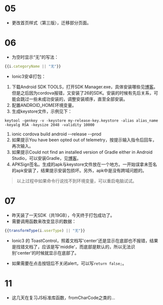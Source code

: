 # 05

- 更改首页样式（第三版），迁移部分页面。

# 06

- 为空时显示“无”的写法：

```js
{{i.categoryName || "无"}}
```

- Ionic3安卓打包：

1. 下载Android SDK TOOLS，打开SDK Manager.exe，具体安装哪些见[博客](https://blog.csdn.net/love4399/article/details/77164500/)。但是之后因为cordova报错，又安装了26的SDK。安装的时候有先后关系，可能会跳过一些未成功安装的，调整安装顺序，直至全部安装。
1. 配置ANDROID_HOME环境变量。
1. 生成keystore文件，示例见下：

```http
keytool -genkey -v -keystore my-release-key.keystore -alias alias_name -keyalg RSA -keysize 2048 -validity 10000
```

1. ionic cordova build android --release --prod
1. 如果提示You have been opted out of telemetry，按提示输入指令后回车，再次输入。
1. 如果提示Could not find an installed version of Gradle either in Android Studio，可以安装Gradle，见[博客](https://blog.csdn.net/qq_33561700/article/details/79107617)。
1. APKSign签名。生成的apk与keystore文件放在一个地方。一开始误拿未签名的apk安装了，结果提示安装包损坏。另外，apk中是没有跨域问题的。

> 以上过程中如果命令行说找不到环境变量，可以重启电脑试试。

# 07

- 昨天装了一天SDK（共19GB），今天终于打包成功了。
- 需要调用函数来改变显示的数据：

```js
{{transformType(i.userType) || "无"}}
```

- Ionic3 的 ToastControl，照着文档写'center'还是显示在底部也不报错，结果是找错文档了，应该是写'middle'，而底部是默认的，所以无法识别'center'的时候就显示在底部了。

- 如果需要在点击按钮后不关闭alert，可以写`return false;`。

# 11

- 这几天在复习JS标准库函数，fromCharCode之类的...